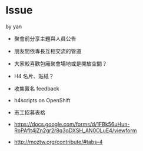 # Issue

by yan

- 聚會前分享主題與人員公告
- 朋友間依專長互相交流的管道
- 大家較喜歡包廂聚會場地或是開放空間？
- H4 名片、貼紙？
- 收集匿名 feedback
- h4scripts on OpenShift
- 志工招募表格

- <https://docs.google.com/forms/d/1FBk56uHun-RoPAflt4jZn2gr2r8q3qDXSH_AN0OLuE4/viewform>
- <http://moztw.org/contribute/#tabs-4>
